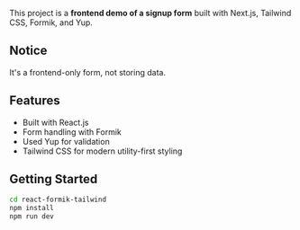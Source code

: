 This project is a **frontend demo of a signup form** built with Next.js, Tailwind CSS, Formik, and Yup.

## Notice
It's a frontend-only form, not storing data.

## Features
- Built with React.js 
- Form handling with Formik
- Used Yup for validation
- Tailwind CSS for modern utility-first styling

## Getting Started
```bash
cd react-formik-tailwind
npm install
npm run dev
```



